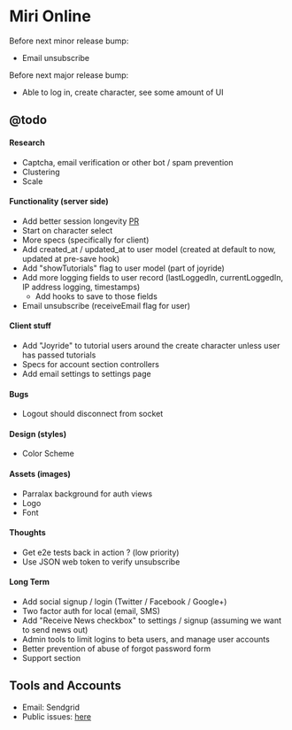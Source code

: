 Miri Online
===========

Before next minor release bump:
- Email unsubscribe

Before next major release bump:
 - Able to log in, create character, see some amount of UI

## @todo

#### Research
 - Captcha, email verification or other bot / spam prevention
 - Clustering
 - Scale

#### Functionality (server side)
 - Add better session longevity [PR](https://github.com/DaftMonk/generator-angular-fullstack/pull/444/files)
 - Start on character select
 - More specs (specifically for client)
 - Add created_at / updated_at to user model (created at default to now, updated at pre-save hook)
 - Add "showTutorials" flag to user model (part of joyride)
 - Add more logging fields to user record (lastLoggedIn, currentLoggedIn, IP address logging, timestamps)
   - Add hooks to save to those fields
 - Email unsubscribe (receiveEmail flag for user)

#### Client stuff
 - Add "Joyride" to tutorial users around the create character unless user has passed tutorials
 - Specs for account section controllers
 - Add email settings to settings page

#### Bugs
 - Logout should disconnect from socket

#### Design (styles)
 - Color Scheme

#### Assets (images)
 - Parralax background for auth views
 - Logo
 - Font

#### Thoughts
 - Get e2e tests back in action ? (low priority)
 - Use JSON web token to verify unsubscribe

#### Long Term
 - Add social signup / login (Twitter / Facebook / Google+)
 - Two factor auth for local (email, SMS)
 - Add "Receive News checkbox" to settings / signup (assuming we want to send news out)
 - Admin tools to limit logins to beta users, and manage user accounts
 - Better prevention of abuse of forgot password form
 - Support section


## Tools and Accounts
 - Email: Sendgrid
 - Public issues: [here](https://github.com/jonathonharrell/mirionline-issues/issues)
